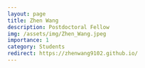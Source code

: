 ```yaml
---
layout: page
title: Zhen Wang
description: Postdoctoral Fellow
img: /assets/img/Zhen_Wang.jpeg
importance: 1
category: Students
redirect: https://zhenwang9102.github.io/
---
```

